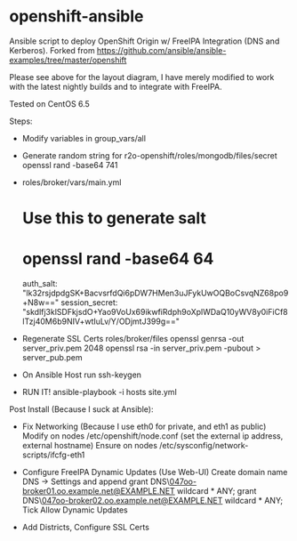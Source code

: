 openshift-ansible
=================

Ansible script to deploy OpenShift Origin w/ FreeIPA Integration (DNS and Kerberos). Forked from https://github.com/ansible/ansible-examples/tree/master/openshift

Please see above for the layout diagram, I have merely modified to work with the latest nightly builds and to integrate with FreeIPA.

Tested on CentOS 6.5 

Steps:
- Modify variables in group_vars/all
- Generate random string for r2o-openshift/roles/mongodb/files/secret
	openssl rand -base64 741
- roles/broker/vars/main.yml
	# Use this to generate salt 
	# openssl rand -base64 64
	auth_salt: "lk32rsjdpdgSK+BacvsrfdQi6pDW7HMen3uJFykUwOQBoCsvqNZ68po9+N8w=="
	session_secret: "skdlfj3klSDFkjsdO+Yao9VoUx69ikwfiRdph9oXplWDaQ10yWV8y0iFiCf8lTzj40M6b9NIV+wtIuLv/Y/ODjmtJ399g=="
- Regenerate SSL Certs roles/broker/files
	openssl genrsa -out server_priv.pem 2048
	openssl rsa -in server_priv.pem -pubout > server_pub.pem
- On Ansible Host run
	ssh-keygen

- RUN IT!
	ansible-playbook -i hosts site.yml


Post Install (Because I suck at Ansible):
- Fix Networking (Because I use eth0 for private, and eth1 as public)
	Modify on nodes /etc/openshift/node.conf (set the external ip address, external hostname)
	Ensure on nodes /etc/sysconfig/network-scripts/ifcfg-eth1
- Configure FreeIPA Dynamic Updates (Use Web-UI)
	Create domain name
	DNS -> Settings and append
		grant DNS\047oo-broker01.oo.example.net@EXAMPLE.NET wildcard * ANY; grant DNS\047oo-broker02.oo.example.net@EXAMPLE.NET wildcard * ANY;
	Tick Allow Dynamic Updates
	
- Add Districts, Configure SSL Certs
